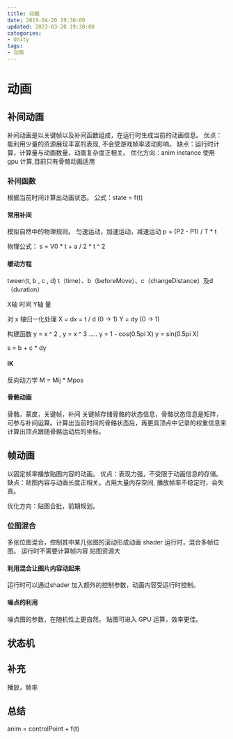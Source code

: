 ```yaml
---
title: 动画
date: 2019-04-20 19:30:00
updated: 2023-03-20 19:30:00
categories:
- Unity
tags:
- 动画
---
```


# 动画

## 补间动画
补间动画是以关键帧以及补间函数组成，在运行时生成当前的动画信息。
优点：能利用少量的资源展现丰富的表现, 不会受游戏帧率波动影响。
缺点：运行时计算，计算量与动画数量，动画复杂度正相关。
优化方向：anim instance 使用 gpu 计算,目前只有骨骼动画适用

### 补间函数
根据当前时间计算出动画状态。
公式：state = f(t)

#### 常用补间
模拟自然中的物理规则。
匀速运动，加速运动，减速运动
p = (P2 - P1) / T * t

物理公式：
s = V0 * t +  a / 2 * t ^ 2

#### 缓动方程
tween(t, b , c , d)
t（time）、b（beforeMove）、c（changeDistance）及d（duration）

X轴 时间
Y轴 量

对 x 轴归一化处理
X = dx = t / d (0 -> 1)
Y = dy (0 -> 1)

构建函数 y = x ^ 2 , y = x ^ 3 .....
y = 1 - cos(0.5pi X)
y = sin(0.5pi X)

s = b + c * dy

#### IK
反向动力学
M = Mij * Mpos

#### 骨骼动画
骨骼，蒙皮，关键帧，补间
关键帧存储骨骼的状态信息，骨骼状态信息是矩阵，可参与补间运算。计算出当前时间的骨骼状态后，再更具顶点中记录的权重信息来计算出顶点跟随骨骼运动后的坐标。

## 帧动画
以固定帧率播放贴图内容的动画。
优点：表现力强，不受限于动画信息的存储。
缺点：贴图内容与动画长度正相关。占用大量内存空间, 播放帧率不稳定时，会失真。

优化方向：贴图合批，前期规划。

### 位图混合
多张位图混合，控制其中某几张图的滚动形成动画
shader 运行时，混合多帧位图。
运行时不需要计算帧内容
贴图资源大

#### 利用混合让图片内容动起来
运行时可以通过shader 加入额外的控制参数，动画内容受运行时控制。

#### 噪点的利用
噪点图的参数，在随机性上更自然。 贴图可进入 GPU 运算，效率更佳。

## 状态机

## 补充
播放，帧率

## 总结

anim = controlPoint + f(t)
